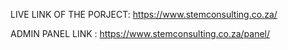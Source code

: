 LIVE LINK OF THE PORJECT:  https://www.stemconsulting.co.za/

ADMIN PANEL LINK :  https://www.stemconsulting.co.za/panel/
